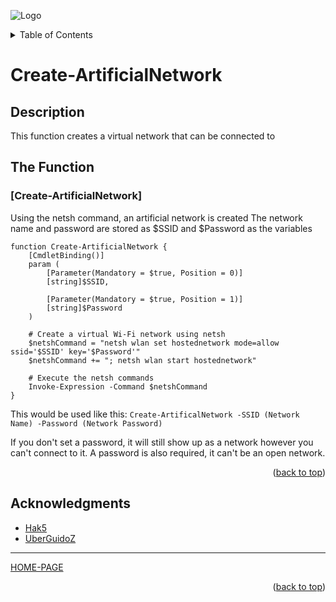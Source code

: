 ![Logo](https://github.com/I-Am-Jakoby/hak5-submissions/blob/main/Assets/logo-170-px.png?raw=true)

<!-- TABLE OF CONTENTS -->
<details>
  <summary>Table of Contents</summary>
  <ol>
    <li><a href="#Description">Description</a></li>
    <li><a href="#The-Function">The Function</a></li>
    <li><a href="#Acknowledgments">Acknowledgments</a></li>
  </ol>
</details>

# Create-ArtificialNetwork

## Description

This function creates a virtual network that can be connected to

## The Function

### [Create-ArtificialNetwork]

Using the netsh command, an artificial network is created
The network name and password are stored as $SSID and $Password as the variables

```
function Create-ArtificialNetwork {
    [CmdletBinding()]
    param (
        [Parameter(Mandatory = $true, Position = 0)]
        [string]$SSID,

        [Parameter(Mandatory = $true, Position = 1)]
        [string]$Password
    )

    # Create a virtual Wi-Fi network using netsh
    $netshCommand = "netsh wlan set hostednetwork mode=allow ssid='$SSID' key='$Password'"
    $netshCommand += "; netsh wlan start hostednetwork"

    # Execute the netsh commands
    Invoke-Expression -Command $netshCommand
}
```

This would be used like this:
``
Create-ArtificalNetwork -SSID (Network Name) -Password (Network Password)
``

If you don't set a password, it will still show up as a network however you can't connect to it.
A password is also required, it can't be an open network.

<p align="right">(<a href="#top">back to top</a>)</p>

<!-- ACKNOWLEDGMENTS -->
## Acknowledgments

* [Hak5](https://hak5.org/)
* [UberGuidoZ](https://github.com/UberGuidoZ)

***

[HOME-PAGE](https://github.com/I-Am-Jakoby/PowerShell-for-Hackers)

<p align="right">(<a href="#top">back to top</a>)</p>